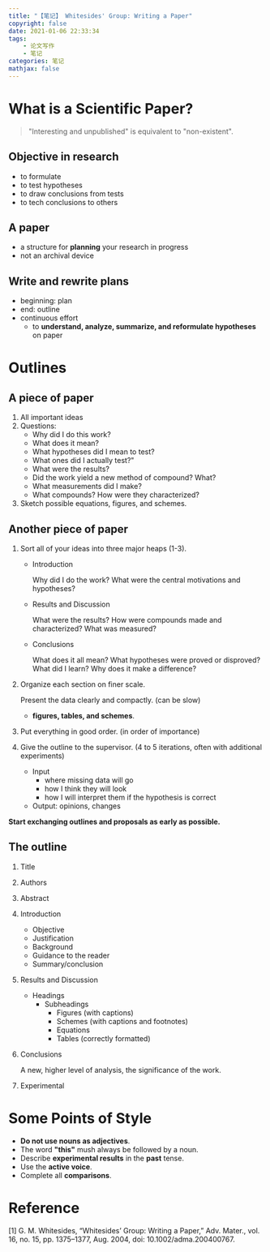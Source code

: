 ```yaml
---
title: "【笔记】 Whitesides' Group: Writing a Paper"
copyright: false
date: 2021-01-06 22:33:34
tags: 
    - 论文写作 
    - 笔记
categories: 笔记
mathjax: false
---
```


<!-- more -->

# What is a Scientific Paper?

> "Interesting and unpublished" is equivalent to "non-existent".

## **Objective in research**

- to formulate
- to test hypotheses
- to draw conclusions from tests
- to tech conclusions to others

## A paper

- a structure for **planning** your research in progress
- not an archival device

## Write and rewrite plans

- beginning: plan
- end: outline
- continuous effort
    - to  **understand, analyze, summarize, and reformulate hypotheses** on paper

# Outlines

## A piece of paper

1. All important ideas
2. Questions:
    - Why did I do this work?
    - What does it mean?
    - What hypotheses did I mean to test?
    - What ones did I actually test?"
    - What were the results?
    - Did the work yield a new method of compound? What?
    - What measurements did I make?
    - What compounds? How were they characterized?
3. Sketch possible equations, figures, and schemes.

## Another piece of paper

1. Sort all of your ideas into three major heaps (1-3).
    - Introduction

        Why did I do the work? What were the central motivations and hypotheses?

    - Results and Discussion

        What were the results? How were compounds made and characterized? What was measured?

    - Conclusions

        What does it all mean? What hypotheses were proved or disproved? What did I learn? Why does it make a difference?

2. Organize each section on finer scale.

    Present the data clearly and compactly. (can be slow)

    - **figures, tables, and schemes**.
3. Put everything in good order. (in order of importance)
4. Give the outline to the supervisor. (4 to 5 iterations, often with additional experiments)
    - Input
        - where missing data will go
        - how I think they will look
        - how I will interpret them if the hypothesis is correct
    - Output: opinions, changes

**Start exchanging outlines and proposals as early as possible.**

## The outline

1. Title
2. Authors
3. Abstract
4. Introduction
    - Objective
    - Justification
    - Background
    - Guidance to the reader
    - Summary/conclusion
5. Results and Discussion
    - Headings
        - Subheadings
            - Figures (with captions)
            - Schemes (with captions and footnotes)
            - Equations
            - Tables (correctly formatted)
6. Conclusions

    A new, higher level of analysis, the significance of the work.

7. Experimental

# Some Points of Style

- **Do not use nouns as adjectives**.
- The word **"this"** mush always be followed by a noun.
- Describe **experimental results** in the **past** tense.
- Use the **active voice**.
- Complete all **comparisons**.

# Reference
[1] G. M. Whitesides, “Whitesides’ Group: Writing a Paper,” Adv. Mater., vol. 16, no. 15, pp. 1375–1377, Aug. 2004, doi: 10.1002/adma.200400767.

